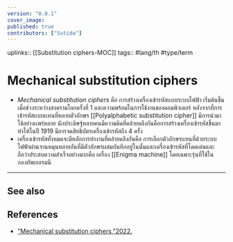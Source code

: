 ```yaml
---
version: "0.0.1"
cover_image:
published: true
contributors: ["Sutida"]
---
```

uplinks:: [[Substitution ciphers-MOC]]
tags:: #lang/th #type/term 

# Mechanical substitution ciphers
- *Mechanical substitution ciphers* คือ การสร้างเครื่องเข้ารหัสเเบบระบบไฟฟ้า เริ่มต้นขึ้นเมื่อช่วงระหว่างสงครามโลกครั้งที่ 1 และความพร้อมในการใช้งานของคอมพิวเตอร์ หลังจากที่การเข้ารหัสเเบบเเทนที่หลายตัวอักษร [[Polyalphabetic substitution cipher]] มีการนำมาใช้อย่างเเพร่หลาย นักประดิษฐ์หลายคนมีความคิดที่คล้ายคลึงกันคือการสร้างเครื่องเข้ารหัสขึ้นมา ทำให้ในปี 1919 มีการจดสิทธิบัตรเครื่องเข้ารหัสถึง 4 ครั้ง
- เครื่องเข้ารหัสทั้งหมดจะมีหลักการทำงานที่คล้ายคลึงกันคือ การเลือกตัวอักษรเเทนที่ด้วยระบบไฟฟ้าผ่านจานหมุนหลายอันที่มีตัวอักษรผสมบันทึกอยู่ในนั้นและเครื่องเข้ารหัสที่โดดเด่นและถือว่าประสบความสำเร็จอย่างมากคือ เครื่อง [[Enigma machine]] โดยเฉพาะรุ่นที่ใช้ในกองทัพเยอรมนี

---
## See also

## References
- ["Mechanical substitution ciphers,"2022.](https://en.wikipedia.org/wiki/Substitution_cipher#Mechanical_substitution_ciphers)
